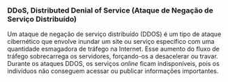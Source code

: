 ### DDoS, Distributed Denial of Service (Ataque de Negação de Serviço Distribuído)

Um ataque de negação de serviço distribuído (DDOS) é um tipo de ataque cibernético que envolve inundar um site ou serviço específico com uma quantidade esmagadora de tráfego na Internet. Esse aumento do fluxo de tráfego sobrecarrega os servidores, forçando-os a desacelerar ou travar. Durante os ataques DDOS, os serviços _online_ ficam indisponíveis, pois os indivíduos não conseguem acessar ou publicar informações importantes.
